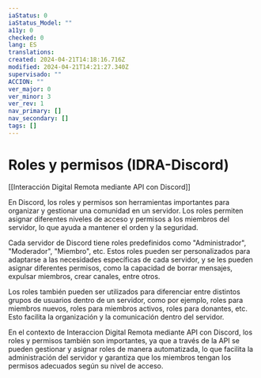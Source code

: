 ```yaml
---
iaStatus: 0
iaStatus_Model: ""
a11y: 0
checked: 0
lang: ES
translations: 
created: 2024-04-21T14:18:16.716Z
modified: 2024-04-21T14:21:27.340Z
supervisado: ""
ACCION: ""
ver_major: 0
ver_minor: 3
ver_rev: 1
nav_primary: []
nav_secondary: []
tags: []
---
```

# Roles y permisos (IDRA-Discord)

[[Interacción Digital Remota mediante API con Discord]]

En Discord, los roles y permisos son herramientas importantes para organizar y gestionar una comunidad en un servidor. Los roles permiten asignar diferentes niveles de acceso y permisos a los miembros del servidor, lo que ayuda a mantener el orden y la seguridad.

Cada servidor de Discord tiene roles predefinidos como "Administrador", "Moderador", "Miembro", etc. Estos roles pueden ser personalizados para adaptarse a las necesidades específicas de cada servidor, y se les pueden asignar diferentes permisos, como la capacidad de borrar mensajes, expulsar miembros, crear canales, entre otros.

Los roles también pueden ser utilizados para diferenciar entre distintos grupos de usuarios dentro de un servidor, como por ejemplo, roles para miembros nuevos, roles para miembros activos, roles para donantes, etc. Esto facilita la organización y la comunicación dentro del servidor.

En el contexto de Interaccion Digital Remota mediante API con Discord, los roles y permisos también son importantes, ya que a través de la API se pueden gestionar y asignar roles de manera automatizada, lo que facilita la administración del servidor y garantiza que los miembros tengan los permisos adecuados según su nivel de acceso.
